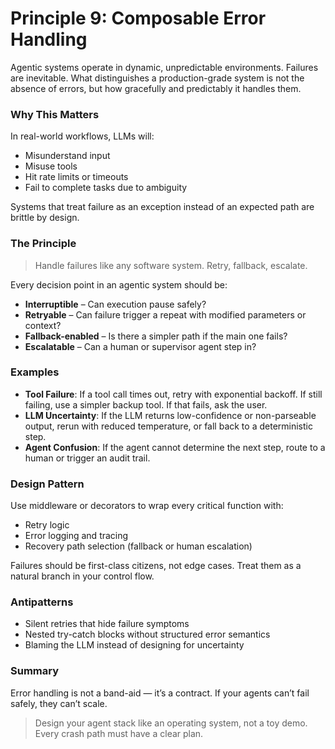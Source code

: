 # Principle 9: Composable Error Handling

Agentic systems operate in dynamic, unpredictable environments. Failures are inevitable. What distinguishes a production-grade system is not the absence of errors, but how gracefully and predictably it handles them.

### Why This Matters

In real-world workflows, LLMs will:

* Misunderstand input
* Misuse tools
* Hit rate limits or timeouts
* Fail to complete tasks due to ambiguity

Systems that treat failure as an exception instead of an expected path are brittle by design.

### The Principle

> Handle failures like any software system.
> Retry, fallback, escalate.

Every decision point in an agentic system should be:

* **Interruptible** – Can execution pause safely?
* **Retryable** – Can failure trigger a repeat with modified parameters or context?
* **Fallback-enabled** – Is there a simpler path if the main one fails?
* **Escalatable** – Can a human or supervisor agent step in?

### Examples

* **Tool Failure**: If a tool call times out, retry with exponential backoff. If still failing, use a simpler backup tool. If that fails, ask the user.
* **LLM Uncertainty**: If the LLM returns low-confidence or non-parseable output, rerun with reduced temperature, or fall back to a deterministic step.
* **Agent Confusion**: If the agent cannot determine the next step, route to a human or trigger an audit trail.

### Design Pattern

Use middleware or decorators to wrap every critical function with:

* Retry logic
* Error logging and tracing
* Recovery path selection (fallback or human escalation)

Failures should be first-class citizens, not edge cases. Treat them as a natural branch in your control flow.

### Antipatterns

* Silent retries that hide failure symptoms
* Nested try-catch blocks without structured error semantics
* Blaming the LLM instead of designing for uncertainty

### Summary

Error handling is not a band-aid — it’s a contract. If your agents can’t fail safely, they can’t scale.

> Design your agent stack like an operating system, not a toy demo. Every crash path must have a clear plan.
